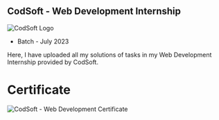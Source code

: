 
## CodSoft - Web Development Internship

![CodSoft Logo](https://lh3.googleusercontent.com/Gngzhz_ynFs_b48C0GzM93D9bO5vAyNk67IHY1ANvv8KZ5a4nqiNkVrXACUTGZih16OwjxqEWHr9cqv7tzl0UnuMzlcTn2aFcbYrVjKViuU23M1TH94yGNSt8-CI6wY9W9-q-BRbA8uEET6gmgXn1hk)

- Batch - July 2023

Here, I have uploaded all my solutions of tasks in my Web Development Internship provided by CodSoft.

# Certificate

![CodSoft - Web Development Certificate](https://lh3.googleusercontent.com/Gngzhz_ynFs_b48C0GzM93D9bO5vAyNk67IHY1ANvv8KZ5a4nqiNkVrXACUTGZih16OwjxqEWHr9cqv7tzl0UnuMzlcTn2aFcbYrVjKViuU23M1TH94yGNSt8-CI6wY9W9-q-BRbA8uEET6gmgXn1hk](https://i.ibb.co/fQDFzDk/Screenshot-2023-08-02-212523.png)https://i.ibb.co/fQDFzDk/Screenshot-2023-08-02-212523.png](https://i.ibb.co/fQDFzDk/Screenshot-2023-08-02-212523.png)https://i.ibb.co/fQDFzDk/Screenshot-2023-08-02-212523.png)
 

